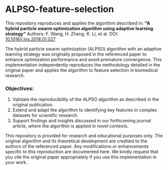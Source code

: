 # ALPSO-feature-selection
This repository reproduces and applies the algorithm described in:   **"A hybrid particle swarm optimization algorithm using adaptive learning strategy"**   Authors: F. Wang, H. Zhang, K. Li, et al.   DOI: [10.1016/j.ins.2018.01.027](https://doi.org/10.1016/j.ins.2018.01.027)

The hybrid particle swarm optimization (ALPSO) algorithm with an adaptive learning strategy was originally proposed in the referenced paper to enhance optimization performance and avoid premature convergence. This implementation independently reproduces the methodology detailed in the original paper and applies the algorithm to feature selection in biomedical research.

### Objectives:
1. Validate the reproducibility of the ALPSO algorithm as described in the original publication.
2. Extend and adapt the algorithm to identifying key features in complex datasets for scientific research.
3. Support findings and insights discussed in our forthcoming journal article, where the algorithm is applied in novel contexts.

This repository is provided for research and educational purposes only. The original algorithm and its theoretical development are credited to the authors of the referenced paper. Any modifications or enhancements specific to this reproduction are documented here.
We kindly request that you cite the original paper appropriately if you use this implementation in your work.

